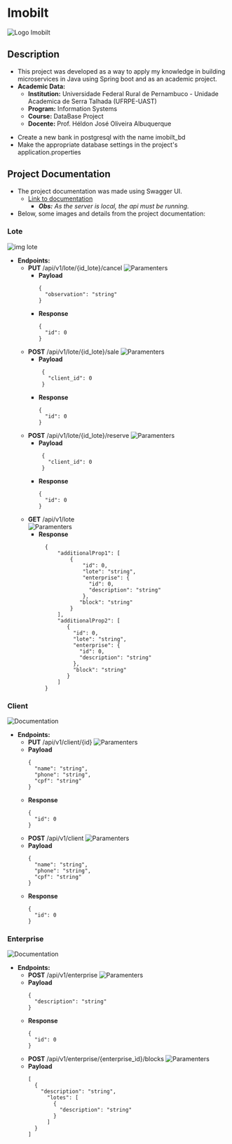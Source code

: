 # Imobilt

![Logo Imobilt](assets/OIG1.jpeg)

## Description

- This project was developed as a way to apply my knowledge in building microservices in Java using Spring boot and as an academic project.
- **Academic Data:**
  - **Institution:** Universidade Federal Rural de Pernambuco - Unidade Academica de Serra Talhada (UFRPE-UAST)
  - **Program:** Information Systems
  - **Course:** DataBase Project
  - **Docente:** Prof. Héldon José Oliveira Albuquerque
* Create a new bank in postgresql with the name imobilt_bd
* Make the appropriate database settings in the project's application.properties

## Project Documentation
* The project documentation was made using Swagger UI.
  * [Link to documentation](http://localhost:8081/swagger-ui/index.html)
    * ***Obs:*** *As the server is local, the api must be running.*
* Below, some images and details from the project documentation:

### Lote
![img lote](assets/img.png)
* **Endpoints:**
  * **PUT** /api/v1/lote/{id_lote}/cancel
  ![Paramenters](assets/img_1.png)
    * **Payload**
      ```shell
      {
        "observation": "string"
      }
      ```
    * **Response**
      ```shell
      {
        "id": 0
      }
      ```
  * **POST** /api/v1/lote/{id_lote}/sale
    ![Paramenters](assets/img_1.png)
    * **Payload**
      ```shell
       {
         "client_id": 0
       }
      ```
    * **Response**
      ```shell
      {
        "id": 0
      }
      ```
   * **POST** /api/v1/lote/{id_lote}/reserve
  ![Paramenters](assets/img_1.png)
      * **Payload**
        ```shell
         {
           "client_id": 0
         }
        ```
      * **Response**
        ```shell
        {
          "id": 0
        }
        ```
  * **GET** /api/v1/lote
    <br>
  ![Paramenters](assets/img_2.png)
    * **Response**
      ```shell
        { 
            "additionalProp1": [
                {
                    "id": 0,
                    "lote": "string",
                    "enterprise": {
                      "id": 0,
                      "description": "string"
                    },
                   "block": "string"
                }
            ],
            "additionalProp2": [
               {
                 "id": 0,
                 "lote": "string",
                 "enterprise": {
                   "id": 0,
                   "description": "string"
                 },
                 "block": "string"
               }
            ]
        }
      ```
### Client
![Documentation](assets/image.png)
* **Endpoints:**
   * **PUT** /api/v1/client/{id}
  ![Paramenters](assets/image_2.png)
    * **Payload**
      ```shell
      {
        "name": "string",
        "phone": "string",
        "cpf": "string"
      }
      ```
    * **Response**
      ```shell
      {
        "id": 0
      }
      ``` 
   * **POST** /api/v1/client
  ![Paramenters](assets/image_3.png)
    * **Payload**
      ```shell
      {
        "name": "string",
        "phone": "string",
        "cpf": "string"
      }
      ```
    * **Response**
      ```shell
      {
        "id": 0
      }
      ``` 
### Enterprise
![Documentation](assets/image_4.png)
* **Endpoints:**
   * **POST** /api/v1/enterprise
  ![Paramenters](assets/image_3.png)
    * **Payload**
      ```shell
      {
        "description": "string"
      }
      ```
    * **Response**
      ```shell
      {
        "id": 0
      }
      ``` 
   * **POST** /api/v1/enterprise/{enterprise_ìd}/blocks
  ![Paramenters](assets/image_5.png)
    * **Payload**
      ```shell
      [
        {
          "description": "string",
            "lotes": [
              {
                "description": "string"
              }
            ]
        }
      ]
      ```